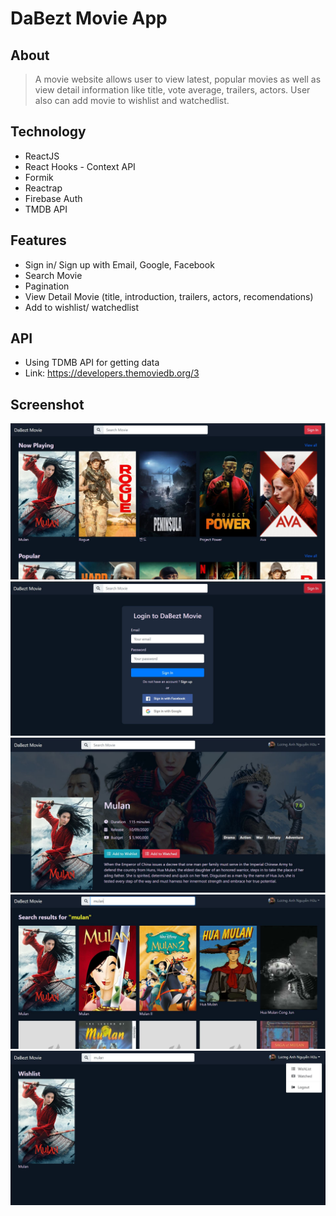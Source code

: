 # DaBezt Movie App

## About

> A movie website allows user to view latest, popular movies as well as view detail information like title, vote average, trailers, actors. User also can add movie to wishlist and watchedlist.

## Technology

-   ReactJS
-   React Hooks - Context API
-   Formik
-   Reactrap
-   Firebase Auth
-   TMDB API

## Features

-   Sign in/ Sign up with Email, Google, Facebook
-   Search Movie
-   Pagination
-   View Detail Movie (title, introduction, trailers, actors, recomendations)
-   Add to wishlist/ watchedlist

## API

-   Using TDMB API for getting data
-   Link: https://developers.themoviedb.org/3

## Screenshot

![Screenshot from website ](./public/screenshots/1.JPG)
![Screenshot from website ](./public/screenshots/2.JPG)
![Screenshot from website ](./public/screenshots/3.JPG)
![Screenshot from website ](./public/screenshots/4.JPG)
![Screenshot from website ](./public/screenshots/5.JPG)
